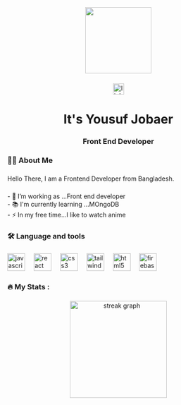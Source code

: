 <div align="center">
  <img height="150" src="https://t3.ftcdn.net/jpg/06/28/87/40/360_F_628874053_py9agOrUAPy2kTvgvrjogzA3BGXsHv7r.jpg"  />
</div>

###

<div align="center">
  <a href="https://www.linkedin.com/in/yousuf-jobaer/" target="_blank">
    <img src="https://img.shields.io/static/v1?message=LinkedIn&logo=linkedin&label=&color=0077B5&logoColor=white&labelColor=&style=for-the-badge" height="25" alt="linkedin logo"  />
  </a>
</div>

###

<h1 align="center">It's Yousuf Jobaer</h1>

###

<h3 align="center">Front End Developer</h3>

###

<h3 align="left">👩‍💻  About Me</h3>

###

<p align="left">Hello There, I am a Frontend Developer from Bangladesh.</p>

###

<p align="left">- 🔭 I’m working as ...Front end developer<br>- 📚 I'm currently learning ...MOngoDB<br>- ⚡ In my free time...I like to watch anime</p>

###

<h3 align="left">🛠 Language and tools</h3>

###

<div align="left">
  <img src="https://cdn.jsdelivr.net/gh/devicons/devicon/icons/javascript/javascript-original.svg" height="40" alt="javascript logo"  />
  <img width="12" />
  <img src="https://cdn.jsdelivr.net/gh/devicons/devicon/icons/react/react-original.svg" height="40" alt="react logo"  />
  <img width="12" />
  <img src="https://cdn.jsdelivr.net/gh/devicons/devicon/icons/css3/css3-original.svg" height="40" alt="css3 logo"  />
  <img width="12" />
  <img src="https://cdn.jsdelivr.net/gh/devicons/devicon/icons/tailwindcss/tailwindcss-original-wordmark.svg" height="40" alt="tailwindcss logo"  />
  <img width="12" />
  <img src="https://cdn.jsdelivr.net/gh/devicons/devicon/icons/html5/html5-original.svg" height="40" alt="html5 logo"  />
  <img width="12" />
  <img src="https://cdn.jsdelivr.net/gh/devicons/devicon/icons/firebase/firebase-plain.svg" height="40" alt="firebase logo"  />
</div>

###

<h3 align="left">🔥   My Stats :</h3>

###

<div align="center">
  <img src="https://streak-stats.demolab.com?user=YousufOO7&locale=en&mode=daily&theme=dark&hide_border=false&border_radius=5&order=3" height="220" alt="streak graph"  />
</div>

###
